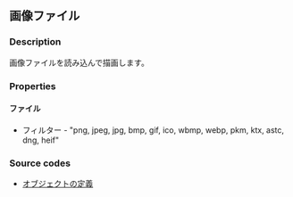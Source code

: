 ## 画像ファイル

### Description
画像ファイルを読み込んで描画します。

### Properties

#### ファイル

* フィルター - "png, jpeg, jpg, bmp, gif, ico, wbmp, webp, pkm, ktx, astc, dng, heif"

### Source codes

* [オブジェクトの定義](https://github.com/b-editor/BEditor/blob/main/src/libraries/BEditor.Primitive/Objects/PrimitiveImages/ImageFile.cs)
